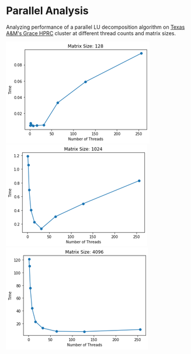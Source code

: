 # Parallel Analysis
Analyzing performance of a parallel LU decomposition algorithm on [Texas A&amp;M's Grace HPRC](https://hprc.tamu.edu/kb/User-Guides/Grace/#grace-a-dell-x86-hpc-cluster) cluster at different thread counts and  matrix sizes.

![plot1](matrix_128.png)
![plot2](matrix_1024.png)
![plot3](matrix_4096.png)
